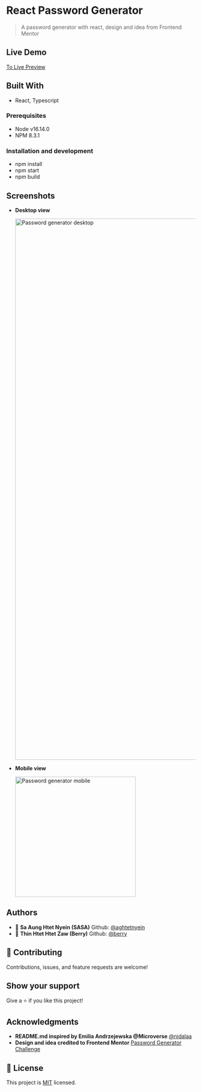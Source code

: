# React Password Generator

> A password generator with react, design and idea from Frontend Mentor

## Live Demo

[To Live Preview](https://password-generator-react-pi.vercel.app)

## Built With

- React, Typescript

### Prerequisites

- Node v16.14.0
- NPM 8.3.1

### Installation and development

- npm install
- npm start
- npm build

## Screenshots

- **Desktop view**

  <img width="1440" alt="Password generator desktop" src="https://user-images.githubusercontent.com/42200250/190238814-54c157b1-5fef-48c2-8e57-82b9d25013f0.png">

- **Mobile view**

  <img width="320" alt="Password generator mobile" src="https://user-images.githubusercontent.com/42200250/190238977-316248df-0a22-4cea-b048-a1b57253ffc1.png">

## Authors

- 👤 **Sa Aung Htet Nyein (SASA)** Github: [@aghtetnyein](https://github.com/aghtetnyein)
- 👤 **Thin Htet Htet Zaw (Berry)** Github: [@berry](https://github.com/thinhtethtetzaw778)

## 🤝 Contributing

Contributions, issues, and feature requests are welcome!

## Show your support

Give a ⭐️ if you like this project!

## Acknowledgments

- **README.md inspired by Emilia Andrzejewska @Microverse** [@nidalaa](https://github.com/nidalaa)
- **Design and idea credited to Frontend Mentor** [Password Generator Challenge](https://www.frontendmentor.io/challenges/password-generator-app-Mr8CLycqjh)

## 📝 License

This project is [MIT](./LICENSE) licensed.
